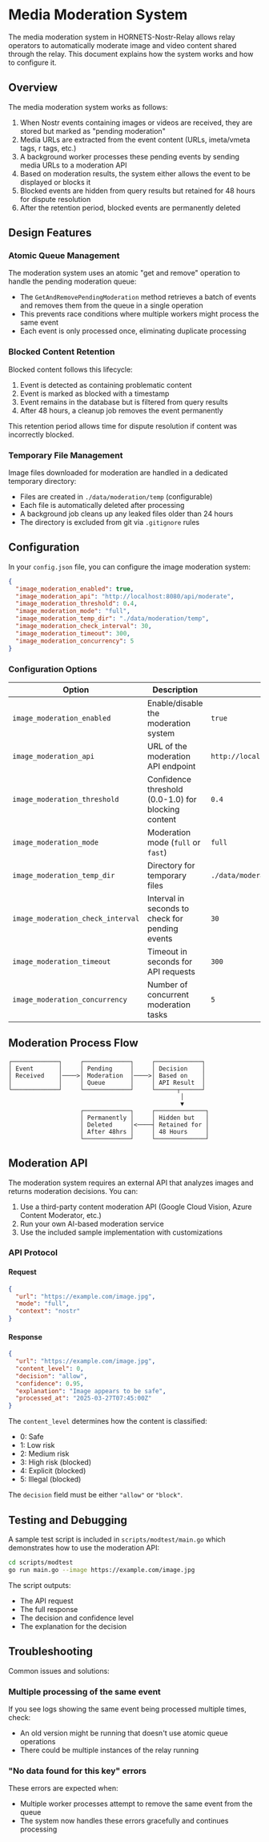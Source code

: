 # Media Moderation System

The media moderation system in HORNETS-Nostr-Relay allows relay operators to automatically moderate image and video content shared through the relay. This document explains how the system works and how to configure it.

## Overview

The media moderation system works as follows:

1. When Nostr events containing images or videos are received, they are stored but marked as "pending moderation"
2. Media URLs are extracted from the event content (URLs, imeta/vmeta tags, r tags, etc.)
3. A background worker processes these pending events by sending media URLs to a moderation API
4. Based on moderation results, the system either allows the event to be displayed or blocks it
5. Blocked events are hidden from query results but retained for 48 hours for dispute resolution
6. After the retention period, blocked events are permanently deleted

## Design Features

### Atomic Queue Management

The moderation system uses an atomic "get and remove" operation to handle the pending moderation queue:

- The `GetAndRemovePendingModeration` method retrieves a batch of events and removes them from the queue in a single operation
- This prevents race conditions where multiple workers might process the same event
- Each event is only processed once, eliminating duplicate processing

### Blocked Content Retention

Blocked content follows this lifecycle:

1. Event is detected as containing problematic content
2. Event is marked as blocked with a timestamp
3. Event remains in the database but is filtered from query results
4. After 48 hours, a cleanup job removes the event permanently

This retention period allows time for dispute resolution if content was incorrectly blocked.

### Temporary File Management

Image files downloaded for moderation are handled in a dedicated temporary directory:

- Files are created in `./data/moderation/temp` (configurable)
- Each file is automatically deleted after processing
- A background job cleans up any leaked files older than 24 hours
- The directory is excluded from git via `.gitignore` rules

## Configuration

In your `config.json` file, you can configure the image moderation system:

```json
{
  "image_moderation_enabled": true,
  "image_moderation_api": "http://localhost:8080/api/moderate",
  "image_moderation_threshold": 0.4,
  "image_moderation_mode": "full",
  "image_moderation_temp_dir": "./data/moderation/temp",
  "image_moderation_check_interval": 30,
  "image_moderation_timeout": 300,
  "image_moderation_concurrency": 5
}
```

### Configuration Options

| Option | Description | Default |
|--------|-------------|---------|
| `image_moderation_enabled` | Enable/disable the moderation system | `true` |
| `image_moderation_api` | URL of the moderation API endpoint | `http://localhost:8080/api/moderate` |
| `image_moderation_threshold` | Confidence threshold (0.0-1.0) for blocking content | `0.4` |
| `image_moderation_mode` | Moderation mode (`full` or `fast`) | `full` |
| `image_moderation_temp_dir` | Directory for temporary files | `./data/moderation/temp` |
| `image_moderation_check_interval` | Interval in seconds to check for pending events | `30` |
| `image_moderation_timeout` | Timeout in seconds for API requests | `300` |
| `image_moderation_concurrency` | Number of concurrent moderation tasks | `5` |

## Moderation Process Flow

```
┌─────────────┐     ┌─────────────┐     ┌─────────────┐
│ Event       │     │ Pending     │     │ Decision    │
│ Received    │────>│ Moderation  │────>│ Based on    │
│             │     │ Queue       │     │ API Result  │
└─────────────┘     └─────────────┘     └──────┬──────┘
                                                │
                                                ▼
                    ┌─────────────┐     ┌──────────────┐
                    │ Permanently │     │ Hidden but   │
                    │ Deleted     │<────┤ Retained for │
                    │ After 48hrs │     │ 48 Hours     │
                    └─────────────┘     └──────────────┘
```

## Moderation API

The moderation system requires an external API that analyzes images and returns moderation decisions. You can:

1. Use a third-party content moderation API (Google Cloud Vision, Azure Content Moderator, etc.)
2. Run your own AI-based moderation service
3. Use the included sample implementation with customizations

### API Protocol

#### Request

```json
{
  "url": "https://example.com/image.jpg",
  "mode": "full",
  "context": "nostr"
}
```

#### Response

```json
{
  "url": "https://example.com/image.jpg",
  "content_level": 0,
  "decision": "allow",
  "confidence": 0.95,
  "explanation": "Image appears to be safe",
  "processed_at": "2025-03-27T07:45:00Z"
}
```

The `content_level` determines how the content is classified:
- 0: Safe
- 1: Low risk
- 2: Medium risk
- 3: High risk (blocked)
- 4: Explicit (blocked)
- 5: Illegal (blocked)

The `decision` field must be either `"allow"` or `"block"`.

## Testing and Debugging

A sample test script is included in `scripts/modtest/main.go` which demonstrates how to use the moderation API:

```bash
cd scripts/modtest
go run main.go --image https://example.com/image.jpg
```

The script outputs:
- The API request
- The full response
- The decision and confidence level
- The explanation for the decision

## Troubleshooting

Common issues and solutions:

### Multiple processing of the same event

If you see logs showing the same event being processed multiple times, check:
- An old version might be running that doesn't use atomic queue operations
- There could be multiple instances of the relay running

### "No data found for this key" errors

These errors are expected when:
- Multiple worker processes attempt to remove the same event from the queue
- The system now handles these errors gracefully and continues processing
